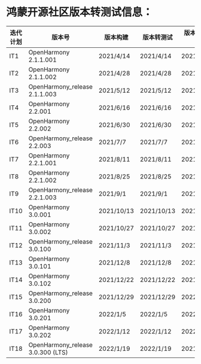 # **鸿蒙开源社区版本转测试信息：**

| **迭代计划** | **版本**号                        | **版本构建** | **版本转测试** | **版本测试完成** |
| ------------ | --------------------------------- | ------------ | -------------- | ---------------- |
| IT1          | OpenHarmony 2.1.1.001             | 2021/4/14    | 2021/4/14      | 2021/4/27        |
| IT2          | OpenHarmony 2.1.1.002             | 2021/4/28    | 2021/4/28      | 2021/5/11        |
| IT3          | OpenHarmony_release 2.1.1.003     | 2021/5/12    | 2021/5/12      | 2021/5/18        |
| IT4          | OpenHarmony 2.2.001               | 2021/6/16    | 2021/6/16      | 2021/6/29        |
| IT5          | OpenHarmony 2.2.002               | 2021/6/30    | 2021/6/30      | 2021/7/6         |
| IT6          | OpenHarmony_release 2.2.003       | 2021/7/7     | 2021/7/7       | 2021/7/13        |
| IT7          | OpenHarmony 2.2.1.001             | 2021/8/11    | 2021/8/11      | 2021/8/24        |
| IT8          | OpenHarmony 2.2.1.002             | 2021/8/25    | 2021/8/25      | 2021/8/31        |
| IT9          | OpenHarmony_release 2.2.1.003     | 2021/9/1     | 2021/9/1       | 2021/10/12       |
| IT10         | OpenHarmony 3.0.001               | 2021/10/13   | 2021/10/13     | 2021/10/26       |
| IT11         | OpenHarmony 3.0.002               | 2021/10/27   | 2021/10/27     | 2021/11/2        |
| IT12         | OpenHarmony_release 3.0.100       | 2021/11/3    | 2021/11/3      | 2021/12/7        |
| IT13         | OpenHarmony 3.0.101               | 2021/12/8    | 2021/12/8      | 2021/12/21       |
| IT14         | OpenHarmony 3.0.102               | 2021/12/22   | 2021/12/22     | 2021/12/28       |
| IT15         | OpenHarmony_release 3.0.200       | 2021/12/29   | 2021/12/29     | 2022/1/4         |
| IT16         | OpenHarmony 3.0.201               | 2022/1/5     | 2022/1/5       | 2022/1/11        |
| IT17         | OpenHarmony 3.0.202               | 2022/1/12    | 2022/1/12      | 2022/1/18        |
| IT18         | OpenHarmony_release 3.0.300 (LTS) | 2022/1/19    | 2022/1/19      | 2021/1/25        |

